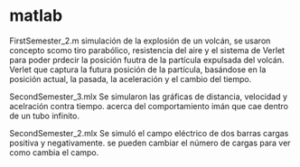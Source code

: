# matlab
FirstSemester_2.m
simulación de la explosión de un volcán, se usaron concepto scomo tiro parabólico, resistencia del aire y el sistema de Verlet para poder prdecir la posición fuutra de la partícula expulsada del volcán. Verlet que captura la futura posición de la partícula, basándose en la posición actual, la pasada, la aceleración y el cambio del tiempo.

SecondSemester_3.mlx
Se simularon las gráficas de distancia, velocidad y acelración contra tiempo. acerca del comportamiento imán que cae dentro de un tubo infinito.

SecondSemester_2.mlx
Se simuló el campo eléctrico de dos barras cargas positiva  y negativamente. se pueden cambiar el número de cargas para ver como cambia el campo.
